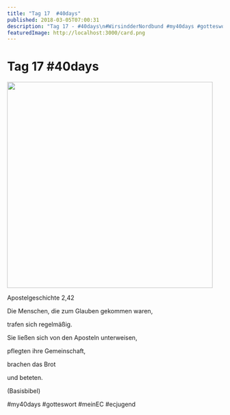 ```yaml
---
title: "Tag 17  #40days"
published: 2018-03-05T07:00:31
description: "Tag 17 - #40days\n#WirsindderNordbund #my40days #gotteswort #meinEC #ecjugend"
featuredImage: http://localhost:3000/card.png
---
```


# Tag 17  #40days

<p><img data-attachment-id="1494" data-permalink="https://www.ec-nordbund.de/40days_03-05_in-tag-17/" data-orig-file="https://www.ec-nordbund.de/wp-content/uploads/40DAYS_03-05_IN-tag-17.jpg" data-orig-size="1080,1080" data-comments-opened="1" data-image-meta="{&quot;aperture&quot;:&quot;0&quot;,&quot;credit&quot;:&quot;&quot;,&quot;camera&quot;:&quot;&quot;,&quot;caption&quot;:&quot;&quot;,&quot;created_timestamp&quot;:&quot;0&quot;,&quot;copyright&quot;:&quot;&quot;,&quot;focal_length&quot;:&quot;0&quot;,&quot;iso&quot;:&quot;0&quot;,&quot;shutter_speed&quot;:&quot;0&quot;,&quot;title&quot;:&quot;&quot;,&quot;orientation&quot;:&quot;0&quot;}" data-image-title="40DAYS_03-05_IN-tag-17" data-image-description="" data-medium-file="https://www.ec-nordbund.de/wp-content/uploads/40DAYS_03-05_IN-tag-17-480x480.jpg" data-large-file="https://www.ec-nordbund.de/wp-content/uploads/40DAYS_03-05_IN-tag-17-1024x1024.jpg" class="alignnone size-medium wp-image-1494" src="https://www.ec-nordbund.de/wp-content/uploads/40DAYS_03-05_IN-tag-17-480x480.jpg" alt="" width="480" height="480" srcset="https://www.ec-nordbund.de/wp-content/uploads/40DAYS_03-05_IN-tag-17-480x480.jpg 480w, https://www.ec-nordbund.de/wp-content/uploads/40DAYS_03-05_IN-tag-17-150x150.jpg 150w, https://www.ec-nordbund.de/wp-content/uploads/40DAYS_03-05_IN-tag-17-768x768.jpg 768w, https://www.ec-nordbund.de/wp-content/uploads/40DAYS_03-05_IN-tag-17-1024x1024.jpg 1024w, https://www.ec-nordbund.de/wp-content/uploads/40DAYS_03-05_IN-tag-17.jpg 1080w" sizes="(max-width: 480px) 100vw, 480px" /></p>
<p>Apostelgeschichte 2,42</p>
<p>Die Menschen, die zum Glauben gekommen waren,</p>
<p>trafen sich regelmäßig.</p>
<p>Sie ließen sich von den Aposteln unterweisen,</p>
<p>pflegten ihre Gemeinschaft,</p>
<p>brachen das Brot</p>
<p>und beteten.</p>
<p>(Basisbibel)</p>
<p>#my40days #gotteswort #meinEC #ecjugend</p>
